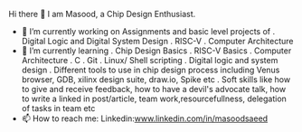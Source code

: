 Hi there 👋
I am Masood, a Chip Design Enthusiast.


- 🔭 I’m currently working on
  Assignments and basic level projects of
  . Digital Logic and Digital System Design
  . RISC-V
  . Computer Architecture 
- 🌱 I’m currently learning 
  . Chip Design Basics
  . RISC-V Basics
  . Computer Architecture
  . C
  . Git
  . Linux/ Shell scripting
  . Digital logic and system design
  . Different tools to use in chip design process including Venus browser, GDB, xilinx design suite, draw.io, Spike etc
  . Soft skills like how to give and receive feedback, how to have a devil's advocate talk, how to write a linked in post/article, team work,resourcefullness, delegation of tasks in team 
    etc
- 📫 How to reach me:
  Linkedin:www.linkedin.com/in/masoodsaeed

